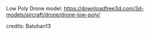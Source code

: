 Low Poly Drone model: https://downloadfree3d.com/3d-models/aircraft/drone/drone-low-poly/

credits: Batuhan13
